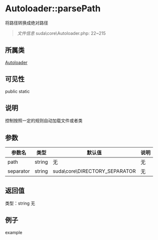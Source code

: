 # Autoloader::parsePath
将路径转换成绝对路径
> *文件信息* suda\core\Autoloader.php: 22~215
## 所属类 

[Autoloader](../Autoloader.md)

## 可见性

  public  static
## 说明

控制按照一定的规则自动加载文件或者类

## 参数

 
| 参数名 | 类型 | 默认值 | 说明 |
|--------|-----|-------|-------|
 | path |  string | 无 | 无 |
 | separator |  string | suda\core\DIRECTORY_SEPARATOR | 无 |
## 返回值
 
类型：string
无
## 例子

example